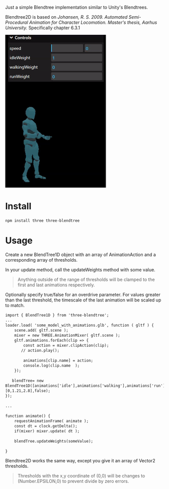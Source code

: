 Just a simple Blendtree implementation similar to Unity's Blendtrees.

Blendtree2D is based on *Johansen, R. S. 2009. Automated Semi-Procedural Animation for Character Locomotion. Master's thesis, Aarhus University.*  Specifically chapter 6.3.1

![Sample Animation](anim.gif)

# Install

`npm install three three-blendtree`

# Usage

Create a new BlendTree1D object with an array of AnimationAction and a corresponding array of thresholds. 

In your update method, call the updateWeights method with some value.  

> Anything outside of the range of thresholds will be clamped to the first and last animations respectively. 

Optionally specify true/false for an overdrive parameter. For values greater than the last threshold, the timescale of the last animation will be scaled up to match.  

```
import { BlendTree1D } from 'three-blendtree';
...
loader.load( 'some_model_with_animations.glb', function ( gltf ) {
    scene.add( gltf.scene );
    mixer = new THREE.AnimationMixer( gltf.scene );
    gltf.animations.forEach(clip => {
        const action = mixer.clipAction(clip);
       // action.play();
        
        animations[clip.name] = action;
        console.log(clip.name  );
    });

   blendTree= new BlendTree1D([animations['idle'],animations['walking'],animations['run']],[0,1.21,2.8],false);
});

...

function animate() {
	requestAnimationFrame( animate );
    const dt = clock.getDelta();
	if(mixer) mixer.update( dt );

    blendTree.updateWeights(someValue);
 
}
```

Blendtree2D works the same way, except you give it an array of Vector2 thresholds.

> Thresholds with the x,y coordinate of (0,0) will be changes to (Number.EPSILON,0) to prevent divide by zero errors.  